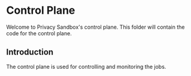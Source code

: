 # Control Plane
Welcome to Privacy Sandbox's control plane. This folder will contain the code for the control plane.

## Introduction
The control plane is used for controlling and monitoring the jobs.
